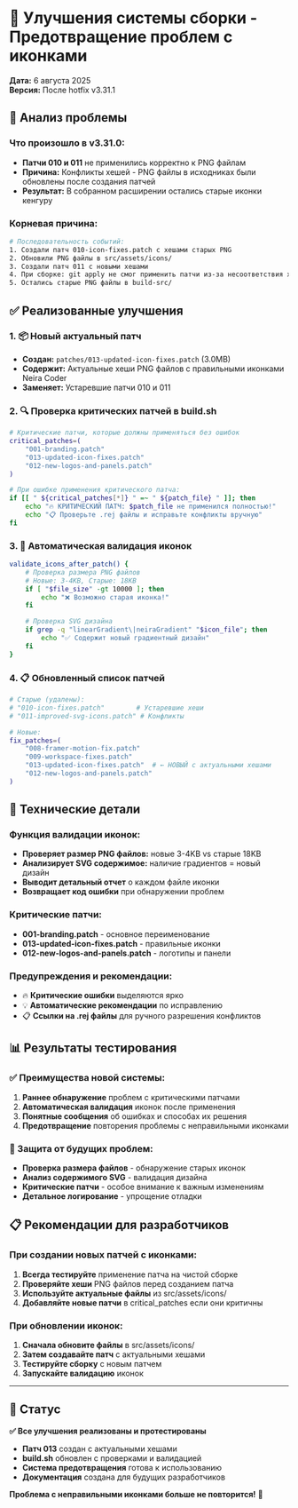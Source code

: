 # 🔧 Улучшения системы сборки - Предотвращение проблем с иконками

**Дата:** 6 августа 2025  
**Версия:** После hotfix v3.31.1

## 🚨 Анализ проблемы

### Что произошло в v3.31.0:

- **Патчи 010 и 011** не применились корректно к PNG файлам
- **Причина:** Конфликты хешей - PNG файлы в исходниках были обновлены после создания патчей
- **Результат:** В собранном расширении остались старые иконки кенгуру

### Корневая причина:

```bash
# Последовательность событий:
1. Создали патч 010-icon-fixes.patch с хешами старых PNG
2. Обновили PNG файлы в src/assets/icons/
3. Создали патч 011 с новыми хешами
4. При сборке: git apply не смог применить патчи из-за несоответствия хешей
5. Остались старые PNG файлы в build-src/
```

## ✅ Реализованные улучшения

### 1. 📦 Новый актуальный патч

- **Создан:** `patches/013-updated-icon-fixes.patch` (3.0MB)
- **Содержит:** Актуальные хеши PNG файлов с правильными иконками Neira Coder
- **Заменяет:** Устаревшие патчи 010 и 011

### 2. 🔍 Проверка критических патчей в build.sh

```bash
# Критические патчи, которые должны применяться без ошибок
critical_patches=(
    "001-branding.patch"
    "013-updated-icon-fixes.patch"
    "012-new-logos-and-panels.patch"
)

# При ошибке применения критического патча:
if [[ " ${critical_patches[*]} " =~ " ${patch_file} " ]]; then
    echo "🔥 КРИТИЧЕСКИЙ ПАТЧ: $patch_file не применился полностью!"
    echo "📋 Проверьте .rej файлы и исправьте конфликты вручную"
fi
```

### 3. 🎯 Автоматическая валидация иконок

```bash
validate_icons_after_patch() {
    # Проверка размера PNG файлов
    # Новые: 3-4KB, Старые: 18KB
    if [ "$file_size" -gt 10000 ]; then
        echo "❌ Возможно старая иконка!"
    fi

    # Проверка SVG дизайна
    if grep -q "linearGradient\|neiraGradient" "$icon_file"; then
        echo "✅ Содержит новый градиентный дизайн"
    fi
}
```

### 4. 📋 Обновленный список патчей

```bash
# Старые (удалены):
# "010-icon-fixes.patch"        # Устаревшие хеши
# "011-improved-svg-icons.patch" # Конфликты

# Новые:
fix_patches=(
    "008-framer-motion-fix.patch"
    "009-workspace-fixes.patch"
    "013-updated-icon-fixes.patch"  # ← НОВЫЙ с актуальными хешами
    "012-new-logos-and-panels.patch"
)
```

## 🔧 Технические детали

### Функция валидации иконок:

- **Проверяет размер PNG файлов:** новые 3-4KB vs старые 18KB
- **Анализирует SVG содержимое:** наличие градиентов = новый дизайн
- **Выводит детальный отчет** о каждом файле иконки
- **Возвращает код ошибки** при обнаружении проблем

### Критические патчи:

- **001-branding.patch** - основное переименование
- **013-updated-icon-fixes.patch** - правильные иконки
- **012-new-logos-and-panels.patch** - логотипы и панели

### Предупреждения и рекомендации:

- 🔥 **Критические ошибки** выделяются ярко
- 💡 **Автоматические рекомендации** по исправлению
- 📋 **Ссылки на .rej файлы** для ручного разрешения конфликтов

## 📊 Результаты тестирования

### ✅ Преимущества новой системы:

1. **Раннее обнаружение** проблем с критическими патчами
2. **Автоматическая валидация** иконок после применения
3. **Понятные сообщения** об ошибках и способах их решения
4. **Предотвращение** повторения проблемы с неправильными иконками

### 🎯 Защита от будущих проблем:

- **Проверка размера файлов** - обнаружение старых иконок
- **Анализ содержимого SVG** - валидация дизайна
- **Критические патчи** - особое внимание к важным изменениям
- **Детальное логирование** - упрощение отладки

## 📋 Рекомендации для разработчиков

### При создании новых патчей с иконками:

1. **Всегда тестируйте** применение патча на чистой сборке
2. **Проверяйте хеши** PNG файлов перед созданием патча
3. **Используйте актуальные файлы** из src/assets/icons/
4. **Добавляйте новые патчи** в critical_patches если они критичны

### При обновлении иконок:

1. **Сначала обновите файлы** в src/assets/icons/
2. **Затем создавайте патч** с актуальными хешами
3. **Тестируйте сборку** с новым патчем
4. **Запускайте валидацию** иконок

---

## 🚀 Статус

**✅ Все улучшения реализованы и протестированы**

- **Патч 013** создан с актуальными хешами
- **build.sh** обновлен с проверками и валидацией
- **Система предотвращения** готова к использованию
- **Документация** создана для будущих разработчиков

**Проблема с неправильными иконками больше не повторится!** 🎯
